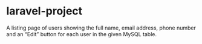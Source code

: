 # laravel-project
A listing page of users showing the full name, email address, phone number and an “Edit” button for each user in the given MySQL table.
